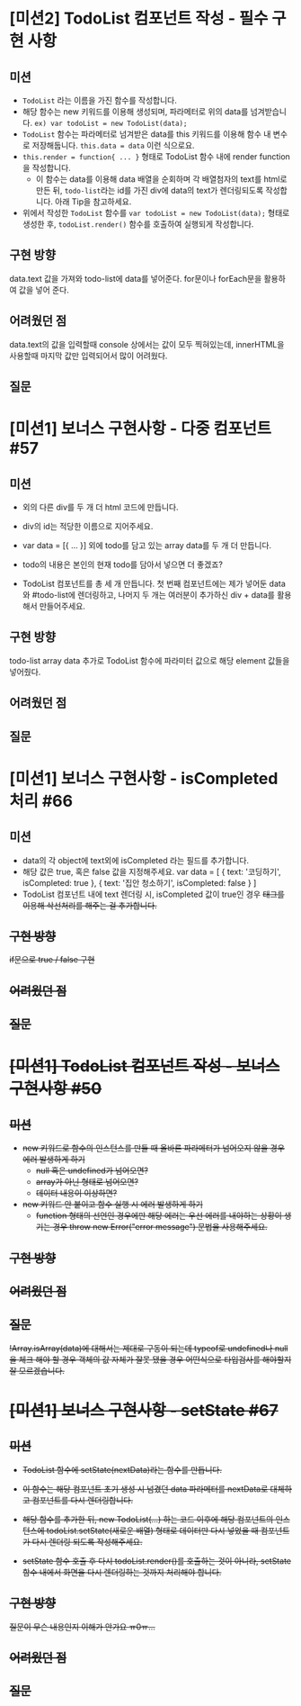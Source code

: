 # [미션2] TodoList 컴포넌트 작성 - 필수 구현 사항
## 미션
- `TodoList` 라는 이름을 가진 함수를 작성합니다.
- 해당 함수는 new 키워드를 이용해 생성되며, 파라메터로 위의 data를 넘겨받습니다. `ex) var todoList = new TodoList(data);`
- `TodoList` 함수는 파라메터로 넘겨받은 data를 this 키워드를 이용해 함수 내 변수로 저장해둡니다. `this.data = data` 이런 식으로요.
- `this.render = function{ ... }` 형태로 TodoList 함수 내에 render function을 작성합니다.
	- 이 함수는 data를 이용해 data 배열을 순회하며 각 배열첨자의 text를 html로 만든 뒤, `todo-list`라는 id를 가진 div에 data의 text가 렌더링되도록 작성합니다. 아래 Tip을 참고하세요.
- 위에서 작성한 `TodoList` 함수를 `var todoList = new TodoList(data);` 형태로 생성한 후, `todoList.render()` 함수를 호출하여 실행되게 작성합니다.

## 구현 방향 
data.text 값을 가져와 todo-list에 data를 넣어준다. 
for문이나 forEach문을 활용하여 값을 넣어 준다. 

## 어려웠던 점 
data.text의 값을 입력할때 console 상에서는 값이 모두 찍혀있는데, 
innerHTML을 사용할때 마지막 값만 입력되어서 많이 어려웠다.

## 질문 

# [미션1] 보너스 구현사항 - 다중 컴포넌트 #57
## 미션
- <div id="todo-list"></div> 외의 다른 div를 두 개 더 html 코드에 만듭니다.
- div의 id는 적당한 이름으로 지어주세요.

- var data = [{ ... }] 외에 todo를 담고 있는 array data를 두 개 더 만듭니다.
- todo의 내용은 본인의 현재 todo를 담아서 넣으면 더 좋겠죠?
- TodoList 컴포넌트를 총 세 개 만듭니다. 첫 번째 컴포넌트에는 제가 넣어둔 data와 #todo-list에 렌더링하고, 나머지 두 개는 여러분이 추가하신 div + data를 활용해서 만들어주세요.

## 구현 방향 
todo-list array data 추가로 TodoList 함수에 파라미터 값으로 해당 element 값들을 넣어줬다. 

## 어려웠던 점 

## 질문 

# [미션1] 보너스 구현사항 - isCompleted 처리 #66
## 미션
- data의 각 object에 text외에 isCompleted 라는 필드를 추가합니다.
- 해당 값은 true, 혹은 false 값을 지정해주세요.
var data = [
  { 
    text: '코딩하기',
    isCompleted: true
  },
  {
    text: '집안 청소하기',
    isCompleted: false
  }
]
- TodoList 컴포넌트 내에 text 렌더링 시, isCompleted 값이 true인 경우 <s> 태그를 이용해 삭선처리를 해주는 걸 추가합니다.

## 구현 방향 
if문으로 true / false 구현 

## 어려웠던 점 

## 질문 

# [미션1] TodoList 컴포넌트 작성 - 보너스 구현사항 #50
## 미션
- new 키워드로 함수의 인스턴스를 만들 때 올바른 파라메터가 넘어오지 않을 경우 에러 발생하게 하기
  - null 혹은 undefined가 넘어오면?
  - array가 아닌 형태로 넘어오면?
  - 데이터 내용이 이상하면?
- new 키워드 안 붙이고 함수 실행 시 에러 발생하게 하기
  - function 형태의 선언인 경우에만 해당
에러는 우선 에러를 내야하는 상황이 생기는 경우 throw new Error("error message") 문법을 사용해주세요.

## 구현 방향 

## 어려웠던 점 

## 질문 
!Array.isArray(data)에 대해서는 제대로 구동이 되는데 typeof로 undefined나 null을 체크 해야 할 경우 
객체의 값 자체가 잘못 됐을 경우 어떤식으로 타입검사를 해야할지 잘 모르겠습니다. 

# [미션1] 보너스 구현사항 - setState #67
## 미션
- TodoList 함수에 setState(nextData)라는 함수를 만듭니다.

- 이 함수는 해당 컴포넌트 초기 생성 시 넘겼던 data 파라메터를 nextData로 대체하고 컴포넌트를 다시 렌더링합니다.
- 해당 함수를 추가한 뒤, new TodoList(...) 하는 코드 이후에 해당 컴포넌트의 인스턴스에 todoList.setState(새로운 배열) 형태로 데이터만 다시 넣었을 때 컴포넌트가 다시 렌더링 되도록 작성해주세요.

- setState 함수 호출 후 다시 todoList.render()를 호출하는 것이 아니라, setState 함수 내에서 화면을 다시 렌더링하는 것까지 처리해야 합니다.

## 구현 방향 
질문이 무슨 내용인지 이해가 안가요 ㅠ0ㅠ... 

## 어려웠던 점 

## 질문 